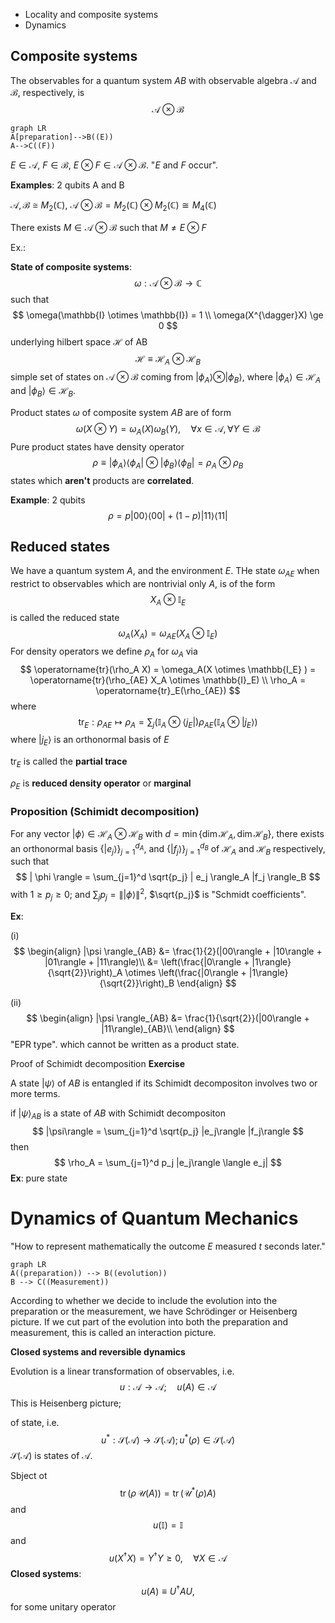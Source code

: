 - Locality and composite systems
- Dynamics

## Composite systems

The observables for a quantum system $AB$ with observable algebra $\mathscr{A}$ and $\mathscr{B}$, respectively, is 
$$
\mathscr{A} \otimes \mathscr{B}
$$

```mermaid
graph LR
A[preparation]-->B((E))
A-->C((F))
```

$E \in \mathscr{A}$, $F \in \mathscr{B}$, $E \otimes F \in \mathscr{A} \otimes \mathscr{B}$. "$E$ and $F$ occur".

**Examples**: 2 qubits A and B

$\mathscr{A}, \mathscr{B} \cong M_2 (\mathbb{C})$, $\mathscr{A} \otimes \mathscr{B} = M_2(\mathbb{C}) \otimes M_2(\mathbb{C}) \cong M_4(\mathbb{C})$

There exists $M \in \mathscr{A} \otimes \mathscr{B}$ such that $M \neq E \otimes F$

Ex.:

**State of composite systems**:
$$
\omega: \mathscr{A} \otimes \mathscr{B} \to \mathbb{C}
$$
such that
$$
\omega(\mathbb{I} \otimes \mathbb{I}) = 1 \\
\omega(X^{\dagger}X) \ge 0
$$
underlying hilbert space $\mathscr{H}$ of AB
$$
\mathscr{H} \equiv \mathscr{H}_A \otimes \mathscr{H}_B
$$
simple set of states on $\mathscr{A} \otimes \mathscr{B}$ coming from $|\phi_A \rangle \otimes |\phi_B \rangle$, where $|\phi_A \rangle \in \mathscr{H}_A$ and $|\phi_B \rangle \in \mathscr{H}_B$.

Product states $\omega$ of composite system $AB$ are of form
$$
\omega(X \otimes Y) = \omega_A(X) \omega_B(Y), \quad \forall x \in \mathscr{A}, \forall Y \in \mathscr{B}
$$
Pure product states have density operator
$$
\rho \equiv | \phi_A \rangle\langle\phi_A| \otimes | \phi_B \rangle\langle\phi_B| = \rho_A \otimes \rho_B
$$
states which **aren't** products are **correlated**.

**Example**: 2 qubits
$$
\rho = p |00 \rangle \langle00| + (1-p) | 11 \rangle \langle 11|
$$

## Reduced states

We have a quantum system $A$, and the environment $E$. THe state $\omega_{AE}$ when restrict to observables which are nontrivial only $A$, is of the form 
$$
X_A \otimes \mathbb{I}_E
$$
is called the reduced state
$$
\omega_A(X_A) = \omega_{AE}(X_A \otimes \mathbb{I}_E)
$$
For density operators we define $\rho_A$ for $\omega_A$ via 
$$
\operatorname{tr}(\rho_A X) = \omega_A(X \otimes \mathbb{I_E} ) = \operatorname{tr}(\rho_{AE} X_A \otimes \mathbb{I}_E) \\
\rho_A = \operatorname{tr}_E(\rho_{AE})
$$
where 
$$
\operatorname{tr}_E: \rho_{AE} \mapsto \rho_A = \sum_j (\mathbb{I}_A \otimes \langle j_E |) \rho_{AE} (\mathbb{I}_A \otimes | j_E \rangle)
$$
where $|j_E \rangle$ is an orthonormal basis of $E$

$\operatorname{tr}_E$ is called the **partial trace**

$\rho_E$ is **reduced density operator** or **marginal**

### Proposition (Schimidt decomposition)

For any vector $|\phi \rangle \in \mathscr{H}_A \otimes \mathscr{H}_B$ with $d = \min\{\dim \mathscr{H}_A, \dim\mathscr{H}_B\}$, there exists an orthonormal basis $\{|e_j\rangle\}_{j=1}^{d_A}$, and $\{|f_j\rangle\}_{j=1}^{d_B}$ of $\mathscr{H}_A$ and $\mathscr{H}_B$ respectively, such that
$$
| \phi \rangle = \sum_{j=1}^d \sqrt{p_j} | e_j \rangle_A |f_j \rangle_B
$$
with $1 \ge p_j \ge0$; and $\sum_j p_j = \| |\phi \rangle \|^2$, $\sqrt{p_j}$ is "Schmidt coefficients".

**Ex**: 

(i)
$$
\begin{align}
|\psi \rangle_{AB} &= \frac{1}{2}(|00\rangle + |10\rangle + |01\rangle + |11\rangle)\\
&= \left(\frac{|0\rangle + |1\rangle}{\sqrt{2}}\right)_A \otimes \left(\frac{|0\rangle + |1\rangle}{\sqrt{2}}\right)_B
\end{align}
$$


(ii)
$$
\begin{align}
|\psi \rangle_{AB} &= \frac{1}{\sqrt{2}}(|00\rangle + |11\rangle)_{AB}\\
\end{align}
$$
"EPR type". which cannot be written as a product state.

Proof of Schimidt decomposition **Exercise**

A state $|\psi\rangle$ of $AB$ is entangled if its Schimidt decompositon involves two or more terms.

if $|\psi\rangle_{AB}$ is a state of $AB$ with Schimidt decompositon 
$$
|\psi\rangle = \sum_{j=1}^d \sqrt{p_j} |e_j\rangle |f_j\rangle
$$
then 
$$
\rho_A = \sum_{j=1}^d p_j |e_j\rangle \langle e_j|
$$
**Ex**: pure state

# Dynamics of Quantum Mechanics

"How to represent mathematically the outcome $E$ measured $t$ seconds later."

```mermaid
graph LR
A((preparation)) --> B((evolution))
B --> C((Measurement))
```

According to whether we decide to include the evolution into the preparation or the measurement, we have Schrödinger or Heisenberg picture. If we cut part of the evolution into both the preparation and measurement, this is called an interaction picture. 

**Closed systems and reversible dynamics**

Evolution is a linear transformation of observables, i.e.
$$
u: \mathscr{A} \to \mathscr{A}; \quad u(A)\in \mathscr{A}
$$
This is Heisenberg picture;

of state, i.e.
$$
u^*: \mathscr{S}(\mathscr{A}) \to \mathscr{S}(\mathscr{A}); u^*(\rho) \in \mathscr{S}(\mathscr{A})
$$
$\mathscr{S}(\mathscr{A})$ is states of $\mathscr{A}$.

Sbject ot 
$$
\operatorname{tr}(\rho\, \mathscr{U}(A)) = \operatorname{tr}(\mathscr{U}^*(\rho)A)
$$
and
$$
u(\mathbb{I}) = \mathbb{I}
$$
and 
$$
u(X^{\dagger}X) = Y^{\dagger}Y \ge0, \quad \forall X \in \mathscr{A}
$$
**Closed systems**: 
$$
u(A) \equiv U^{\dagger}AU,
$$
for some unitary operator